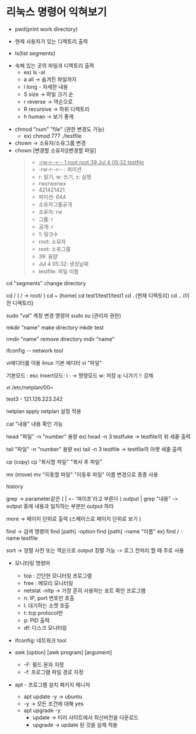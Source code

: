# 리눅스 명령어 익혀보기

 * pwd(print work directory)
  - 현제 사용자가 있는 디렉토리 출력

 * ls(list segments)
  - 속해 있는 곳의 파일과 디렉토리 출력
     + ex) ls -al
    - a all -> 숨겨진 파일까지
    - l long - 자세한 내용
    - S size -> 파일 크기 순
    - r reverse -> 역순으로
    - R recursive -> 하위 디렉토리
    - h human -> 보기 좋게
  * chmod "num" "file" (권한 변경도 가능)
    - ex) chmod 777 ./testfile
  * chown -> 소유자/소유그룹 변경
  * chown [변경할 소유자][변경할 파일]
    > + <u> -rw-r--r-- 1 root  root    39 Jul  4 05:32 testfile</u>
    > + -rw-r--r-- : 퍼미션
    > + r: 읽기, w: 쓰기, x: 실행
    > + rwxrwxrwx
    > + 421421421
    > + 퍼미션: 644
    > + 소유자그룹공개
    > + 소유자: rw
    > + 그룹: r
    > + 공개: r
    > + 1: 링크수
    > + root: 소유자
    > + root: 소유그룹
    > + 39: 용량
    > + Jul  4 05:32: 생성날짜
    > + testfile: 파일 이름

cd "segments"
change directory

cd / ( / -> root/ )
cd ~ (home)
cd test1/test1/test1
cd . (현재 디렉토리)
cd .. (이전 디렉토리)

sudo "val"
계정 변경 명령어
sudo su (관리자 권한)

mkdir "name"
make directory
mkdir test

rmdir "name"
remove directory
mdir "name"

ifconfig -- network tool

vi에디터를 이용
linux 기본 에디터
vi "파일"

기본모드 : esc
insert모드: i
: -> 명령모드
w: 저장
q: 나가기
!: 강제

vi /etc/netplan/00~

test3 - 121.126.223.242

netplan apply
netplan 설정 적용

cat "내용"
내용 확인 가능

head "파일"
-n "number" 용량
ex) head -n 3 testfuke -> testfile의 위 세줄 출력

tail "파일"
-n "number" 용량
ex) tail -n 3 testfile -> testfile의 아랫 세줄 출력

cp (copy)
cp "복사할 파일" "복사 후 파일"

mv (move)
mv "이동할 파일" "이동후 파일"
이름 변경으로 종종 사용

history

grep -> parameter같은
( | <- '파이프'라고 부른다 )
output | grep "내용"
-> output 중에 내용과 일치하는 부분만 output 하라

more -> 페이지 단위로 출력 (스페이스로 페이지 단위로 보기 )

find -> 검색 명령어
find [path] -option 
find [path] -name "이름" 
ex) find / -name testfile

sort -> 정렬
사전 또는 역순으로 output 정렬 가능 -> 로그 전처리 할 때 주로 사용

  * 모니터링 명령어
    - top : 간단한 모니터링 프로그램
    - free : 메모리 모니터링
    - netstat -nltp -> 가장 흔히 사용하는 포트 확인 프로그램
     + n: IP, port 번호만 호출
     + l: 대기하는 소켓 호출
     + t: tcp protocol만
     + p: PID 출력
    - df: 디스크 모니터링

  * ifconfig: 네트워크 tool
  * awk [option] [awk program] [argument]
    - -F: 필드 문자 지정
    - -f: 프로그램 파일 경로 지정

  * apt - 프로그램 설치 패키지 매니저
    - apt update -y -> ubuntu
    - -y -> 모든 조건에 대해 yes
    - apt upgrade -y
      + update -> 미러 사이트에서 최신버전을 다운로드
      + upgrade -> update 된 것을 실제 적용

